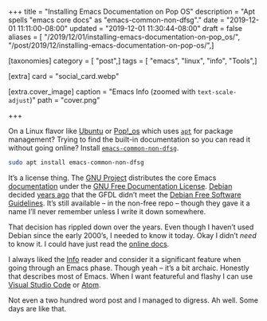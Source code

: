 +++
title = "Installing Emacs Documentation on Pop OS"
description = "Apt spells \"emacs core docs\" as \"emacs-common-non-dfsg\"."
date = "2019-12-01 11:11:00-08:00"
updated = "2019-12-01 11:30:44-08:00"
draft = false
aliases = [ "/2019/12/01/installing-emacs-documentation-on-pop_os/", "/post/2019/12/installing-emacs-documentation-on-pop-os/",]

[taxonomies]
category = [ "post",]
tags = [ "emacs", "linux", "info", "Tools",]

[extra]
card = "social_card.webp"

[extra.cover_image]
caption = "Emacs Info (zoomed with `text-scale-adjust`)"
path = "cover.png"

+++

On a Linux flavor like [Ubuntu](https://ubuntu.com/) or
[Pop\!\_os](https://system76.com/pop) which uses
[`apt`](https://en.wikipedia.org/wiki/APT%5F\(software\)) for package
management? Trying to find the built-in documentation so you can read it
without going online? Install
[`emacs-common-non-dfsg`](https://packages.debian.org/jessie/emacs24-common-non-dfsg).

```bash
sudo apt install emacs-common-non-dfsg
```

It’s a license thing. The [GNU Project][gnu] distributes the core Emacs
[documentation][documentation] under the [GNU Free Documentation License][fdl].
[Debian][debian] decided [years ago][deb-vote] that the GFDL didn’t meet the [Debian
Free Software Guidelines][guidelines]. It’s still available – in the non-free repo –
though they gave it a name I’ll never remember unless I write it down somewhere.

[gnu]: https://www.gnu.org/
[documentation]: https://www.gnu.org/software/emacs/documentation.html
[fdl]: https://www.gnu.org/licenses/fdl-1.3.html
[debian]: https://www.debian.org/
[deb-vote]: https://www.debian.org/vote/2006/vote%5F001
[guidelines]: https://www.debian.org/social%5Fcontract#guidelines

That decision has rippled down over the years. Even though I haven’t
used Debian since the early 2000’s, I needed to know it today. Okay I
didn’t *need* to know it. I could have just read the [online
docs](https://www.gnu.org/manual/manual.html).

I always liked the [Info](https://www.gnu.org/software/texinfo/) reader
and consider it a significant feature when going through an Emacs phase.
Though yeah – it’s a bit archaic. Honestly that describes most of Emacs.
When I want featureful and flashy I can use [Visual Studio
Code](https://code.visualstudio.com/) or [Atom](https://atom.io/).

Not even a two hundred word post and I managed to digress. Ah well. Some
days are like that.